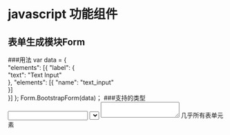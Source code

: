 # javascript 功能组件

## 表单生成模块Form
###用法
	var data = {                                                        
    	"elements": [{
    		"label": {                       
        		"text": "Text Input"                                 
    		},
    		"elements": [{
    		    "name": "text_input"                                                             
        	}]                                                                                   
    	}]
  	};
  	Form.BootstrapForm(data)；
###支持的类型
    <input type="text">
    <select></select>
    <textarea></textarea>
几乎所有表单元素
